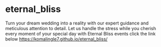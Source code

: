 # eternal_bliss
Turn your dream wedding into a reality with our expert guidance and meticulous attention to detail. Let us handle the stress while you cherish every moment of your special day with Eternal Bliss events click the link below 
 https://komalingle7.github.io/eternal_bliss/

